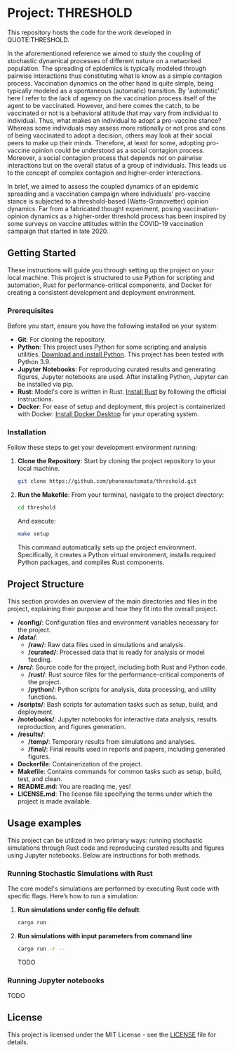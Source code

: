 
# Project: THRESHOLD

This repository hosts the code for the work developed in QUOTE:THRESHOLD.

In the aforementioned reference we aimed to study the coupling of stochastic dynamical processes of different nature on a networked population. The spreading of epidemics is typically modeled through pairwise interactions thus constituting what is know as a simple contagion process. Vaccination dynamics on the other hand is quite simple, being typically modeled as a spontaneous (automatic) transition. By 'automatic' here I refer to the lack of agency on the vaccination process itself of the agent to be vaccinated. However, and here comes the catch, to be vaccinated or not is a behavioral attitude that may vary from individual to individual. Thus, what makes an individual to adopt a pro-vaccine stance? Whereas some individuals may assess more rationally or not pros and cons of being vaccinated to adopt a decision, others may look at their social peers to make up their minds. Therefore, at least for some, adopting pro-vaccine opinion could be understood as a social contagion process. Moreover, a social contagion process that depends not on pairwise interactions but on the overall status of a group of individuals. This leads us to the concept of complex contagion and higher-order interactions.

In brief, we aimed to assess the coupled dynamics of an epidemic spreading and a vaccination campaign where individuals' pro-vaccine stance is subjected to a threshold-based (Watts-Granovetter) opinion dynamics. Far from a fabricated thought experiment, posing vaccination-opinion dynamics as a higher-order threshold process has been inspired by some surveys on vaccine attitudes within the COVID-19 vaccination campaign that started in late 2020.

## Getting Started

These instructions will guide you through setting up the project on your local machine. This project is structured to use Python for scripting and automation, Rust for performance-critical components, and Docker for creating a consistent development and deployment environment.

### Prerequisites

Before you start, ensure you have the following installed on your system:

- **Git**: For cloning the repository.
- **Python**: This project uses Python for some scripting and analysis utilities. [Download and install Python](https://www.python.org/downloads/). This project has been tested with Python 3.9.
- **Jupyter Notebooks**: For reproducing curated results and generating figures, Jupyter notebooks are used. After installing Python, Jupyter can be installed via pip.
- **Rust**: Model's core is written in Rust. [Install Rust](https://www.rust-lang.org/tools/install) by following the official instructions.
- **Docker**: For ease of setup and deployment, this project is containerized with Docker. [Install Docker Desktop](https://docs.docker.com/desktop/) for your operating system.

### Installation

Follow these steps to get your development environment running:

1. **Clone the Repository**:
   Start by cloning the project repository to your local machine.
   ```bash
   git clone https://github.com/phononautomata/threshold.git
   ```

2. **Run the Makefile**:
   From your terminal, navigate to the project directory:
   ```bash
   cd threshold
   ```
   And execute:
   ```bash
   make setup
   ```
   This command automatically sets up the project environment. Specifically, it creates a Python virtual environment, installs required Python packages, and compiles Rust components.

## Project Structure

This section provides an overview of the main directories and files in the project, explaining their purpose and how they fit into the overall project.

- **/config/**: Configuration files and environment variables necessary for the project.
- **/data/**:
  - **/raw/**: Raw data files used in simulations and analysis.
  - **/curated/**: Processed data that is ready for analysis or model feeding.
- **/src/**: Source code for the project, including both Rust and Python code.
  - **/rust/**: Rust source files for the performance-critical components of the project.
  - **/python/**: Python scripts for analysis, data processing, and utility functions.
- **/scripts/**: Bash scripts for automation tasks such as setup, build, and deployment.
- **/notebooks/**: Jupyter notebooks for interactive data analysis, results reproduction, and figures generation.
- **/results/**:
  - **/temp/**: Temporary results from simulations and analyses.
  - **/final/**: Final results used in reports and papers, including generated figures.
- **Dockerfile**: Containerization of the project.
- **Makefile**: Contains commands for common tasks such as setup, build, test, and clean.
- **README.md**: You are reading me, yes!
- **LICENSE.md**: The license file specifying the terms under which the project is made available.

## Usage examples
This project can be utilized in two primary ways: running stochastic simulations through Rust code and reproducing curated results and figures using Jupyter notebooks. Below are instructions for both methods.

### Running Stochastic Simulations with Rust

The core model's simulations are performed by executing Rust code with specific flags. Here’s how to run a simulation:

1. **Run simulations under config file default**:
   ```bash
   cargo run
   ````

2. **Run simulations with input parameters from command line**
   ```bash
   cargo run -r --
   ```

   TODO

### Running Jupyter notebooks
TODO

## License
This project is licensed under the MIT License - see the [LICENSE](../LICENSE.md) file for details.
